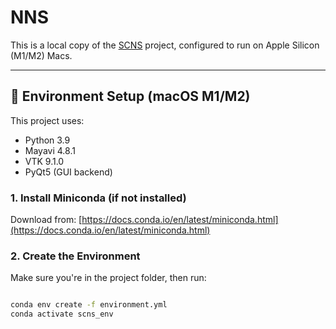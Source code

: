 # NNS

This is a local copy of the [SCNS](https://github.com/Annjnk/scns) project, configured to run on Apple Silicon (M1/M2) Macs.

---

## 🧩 Environment Setup (macOS M1/M2)

This project uses:

- Python 3.9  
- Mayavi 4.8.1  
- VTK 9.1.0  
- PyQt5 (GUI backend)

### 1. Install Miniconda (if not installed)
Download from: [https://docs.conda.io/en/latest/miniconda.html](https://docs.conda.io/en/latest/miniconda.html)

### 2. Create the Environment
Make sure you're in the project folder, then run:

```bash

conda env create -f environment.yml
conda activate scns_env
